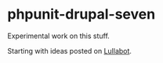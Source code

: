 # phpunit-drupal-seven
Experimental work on this stuff.

Starting with ideas posted on [Lullabot](https://www.lullabot.com/articles/write-unit-tests-for-your-drupal-7-code-part-1).

